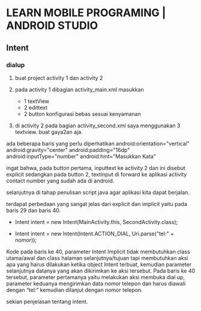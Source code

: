 # LEARN MOBILE PROGRAMING | ANDROID STUDIO

## Intent

### dialup

1. buat project activity 1 dan activity 2
    
2. pada activity 1 dibagian activity_main.xml masukkan 
	* 1 textView
	* 2 edittext
	* 2 button
	konfigurasi bebas sesuai kenyamanan
3. di activity 2 pada bagian activity_second.xml saya menggunakan 3 textview. buat gaya2an aja.

ada beberapa baris yang perlu diperhatikan
    android:orientation="vertical"
    android:gravity="center"
    android:padding="16dp"
    android:inputType="number"
    android:hint="Masukkan Kata"

ingat bahwa, pada button pertama, inputtext ke activity 2 dan ini disebut explicit sedangkan pada button 2, textinput di forward ke aplikasi activity contact number yang sudah ada di android.

selanjutnya di tahap penulisan script java agar aplikasi kita dapat berjalan.

terdapat perbedaan yang sangat jelas dari explicit dan implicit yaitu pada baris 29 dan baris 40.

- Intent intent = new Intent(MainActivity.this, SecondActivity.class);


- Intent intent = new Intent(Intent.ACTION_DIAL, Uri.parse("tel:" + nomor));

Kode pada baris ke 40, parameter Intent Implicit tidak membutuhkan class utama/awal dan class halaman selanjutnya/tujuan tapi membutuhkan aksi apa yang harus dilakukan ketika object Intent terbuat, kemudian parameter selanjutnya datanya yang akan dikirimkan ke aksi tersebut. Pada baris ke 40 tersebut, parameter pertamanya yaitu melakukan aksi membuka dial up, parameter keduanya mengirimkan data nomor telepon dan harus diawali dengan “tel:” kemudian dilanjut dengan nomor telepon.

sekian penjelasan tentang intent.

